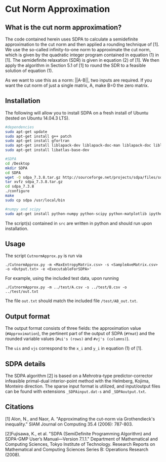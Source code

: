 # Cut Norm Approximation #

## What is the cut norm approximation? ##
The code contained herein uses SDPA to calculate a semidefinite approximation to the cut norm and then applied a rounding technique of [1]. We use the so-called infinity-to-one norm to approximate the cut norm, which is given by the quadratic integer program contained in equation (1) in [1]. The semidefinite relaxation (SDR) is given in equation (2) of [1]. We then apply the algorithm in Section 5.1 of [1] to round the SDR to a feasible solution of equation (1).

As we want to use this as a norm: ||A-B||, two inputs are required. If you want the cut norm of just a single matrix, A, make B=0 the zero matrix.

## Installation ##
The following will allow you to install SDPA on a fresh install of Ubuntu (tested on Ubuntu 14.04.3 LTS).
```bash
#dependencies
sudo apt-get update
sudo apt-get install g++ patch
sudo apt-get install gfortran
sudo apt-get install liblapack-dev liblapack-doc-man liblapack-doc liblapack-pic liblapack3 liblapack-test liblapack3gf liblapacke liblapacke-dev
sudo apt-get install libatlas-base-dev

#SDPA
cd /Desktop
mkdir SDPA
cd SDPA
wget -O sdpa_7.3.8.tar.gz http://sourceforge.net/projects/sdpa/files/sdpa/sdpa_7.3.8.tar.gz/download
tar xvfz sdpa_7.3.8.tar.gz
cd sdpa_7.3.8
./configure
make
sudo cp sdpa /usr/local/bin

#numpy and scipy
sudo apt-get install python-numpy python-scipy python-matplotlib ipython ipython-notebook python-pandas python-sympy python-nose
```

The script(s) contained in ``src`` are written in python and should run upon installation.

## Usage ##
The script ``CutnormApprox.py`` is run via
```
./CutnormApprox.py -m <MaxEntropyMatrix.csv> -s <SampleAveMatrix.csv> -o <Output.txt> -e <ExecutableForSDPA>'
```

For example, using the included test data, upon running
```
./CutnormApprox.py -m ../test/A.csv -s ../test/B.csv -o ../test/out.txt
```

The file ``out.txt`` should match the included file ``/test/AB_out.txt``.

## Output format ##
The output format consists of three fields: the approximation value (``#Approximation``), the pertinent part of the output of SDPA (``#Ymat``) and the rounded variable values (``#ui's (rows)`` and ``#vj's (columns)``).

The ``uis`` and ``vjs`` correspond to the ``x_i`` and ``y_i`` in equation (1) of [1].

## SDPA details ##
The SDPA algorithm [2] is based on a Mehrotra-type predictor-corrector infeasible primal-dual interior-point method with the Helmberg, Kojima, Monteiro direction. The sparse input format is utilized, and input/output files can be found with extensions ``_SDPAinput.dat-s`` and ``_SDPAoutput.txt``.


## Citations ##
[1] Alon, N., and Naor, A. "Approximating the cut-norm via Grothendieck's inequality." SIAM Journal on Computing 35.4 (2006): 787-803.

[2]Fujisawa, K., et al. "SDPA (SemiDefinite Programming Algorithm) and SDPA-GMP User’s Manual—Version 7.1.1." Department of Mathematical and Computing Sciences, Tokyo Institute of Technology. Research Reports on Mathematical and Computing Sciences Series B: Operations Research (2008).